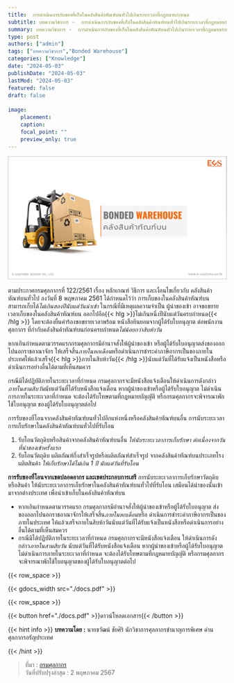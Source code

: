 ```yaml
---
title:  การดำเนินการกับของที่เก็บในคลังสินค้าทัณฑ์บนทั่วไปเกินระยะเวลาที่กฎหมายกำหนด
subtitle: บทความวิชาการ -  การดำเนินการกับของที่เก็บในคลังสินค้าทัณฑ์บนทั่วไปเกินระยะเวลาที่กฎหมายกำหนด
summary: บทความวิชาการ -  การดำเนินการกับของที่เก็บในคลังสินค้าทัณฑ์บนทั่วไปเกินระยะเวลาที่กฎหมายกำหนด
type: post
authors: ["admin"]
tags: ["บทความวิชาการ","Bonded Warehouse"]
categories: ["Knowledge"]
date: "2024-05-03"
publishDate: "2024-05-03"
lastMod: "2024-05-03"
featured: false
draft: false

image:
    placement:
    caption: 
    focal_point: ""
    preview_only: true
---
```


![](featured.png)

ตามประกาศกรมศุลกากรที่ 122/2561 เรื่อง หลักเกณฑ์ วิธีการ และเงื่อนไขเกี่ยวกับ คลังสินค้าทัณฑ์บนทั่วไป ลงวันที่ 8 พฤษภาคม 2561 ได้กำหนดไว้ว่า การเก็บของในคลังสินค้าทัณฑ์บน สามารถเก็บได้*ไม่เกินสองปีนับแต่วันนำเข้า* ในกรณีที่มีเหตุผลความจำเป็น ผู้นำของเข้า อาจขอขยายเวลาเก็บของในคลังสินค้าทัณฑ์บน ออกไปอีก{{< hlg >}}ไม่เกินหนึ่งปีนับแต่วันครบกำหนด{{< /hlg >}} โดยจะต้องยื่นคำร้องขอขยายเวลาพร้อม หนังสือยินยอมจากผู้ได้รับใบอนุญาต ต่อพนักงานศุลกากร ที่กำกับคลังสินค้าทัณฑ์บนก่อนครบกำหนด*ไม่น้อยกว่าสิบห้าวัน*

หากเกินกำหนดตามวรรคแรกกรมศุลกากรมีอำนาจสั่งให้ผู้นำของเข้า หรือผู้ได้รับใบอนุญาตส่งของออกไปนอกราชอาณาจักร ให้เสร็จสิ้น*ภายในหกเดือน*หรือดำเนินการชำระค่าภาษีอากรเป็นของภายในประเทศให้แล้วเสร็จ{{< hlg >}}ภายในสิบห้าวัน{{< /hlg >}}นับแต่วันที่ได้รับแจ้งเป็นหนังสือหรือดำเนินการอย่างอื่นได้ตามที่เห็นสมควร

กรณีมิได้ปฏิบัติภายในระยะเวลาที่กำหนด กรมศุลกากรจะมีหนังสือแจ้งเตือนให้ดำเนินการดังกล่าว *ภายในสามสิบวัน*นับแต่วันที่ได้รับหนังสือแจ้งเตือน หากผู้นำของเข้าหรือผู้ได้รับใบอนุญาต ไม่ดำเนินการภายในระยะเวลาที่กำหนด จะต้องได้รับโทษตามที่กฎหมายบัญญัติ หรือกรมศุลกากรจะพิจารณาพักใช้ใบอนุญาต ของผู้ได้รับใบอนุญาตต่อไป

การรับของที่โอนจากคลังสินค้าทัณฑ์บนทั่วไปอีกแห่งหนึ่งหรือคลังสินค้าทัณฑ์บนอื่น การนับระยะเวลาการเก็บรักษาในคลังสินค้าทัณฑ์บนทั่วไปที่รับโอน

1. รับโอนวัตถุดิบหรือสินค้าจากคลังสินค้าทัณฑ์บนอื่น *ให้นับระยะเวลาการเก็บรักษา ต่อเนื่องจากวันที่นำของเข้าครั้งแรก*
1. รับโอนวัตถุดิบ ผลิตภัณฑ์กึ่งสำเร็จรูปหรือผลิตภัณฑ์สำเร็จรูป จากคลังสินค้าทัณฑ์บนประเภทโรงผลิตสินค้า *ให้เก็บรักษาได้ไม่เกิน 1 ปี นับแต่วันที่รับโอน*

**การรับของที่โอนจากเขตปลอดอากร และเขตประกอบการเสรี**  การนับระยะเวลาการเก็บรักษาวัตถุดิบ หรือสินค้า ให้นับระยะเวลาการเก็บรักษาในคลังสินค้าทัณฑ์บนทั่วไปที่รับโอน เสมือนได้นำของนั้นเข้ามาจากต่างประเทศ เพื่อนำเข้าเก็บในคลังสินค้าทัณฑ์บน

- หากเกินกำหนดตามวรรคแรก กรมศุลกากรมีอำนาจสั่งให้ผู้นำของเข้าหรือผู้ได้รับใบอนุญาต ส่งของออกไปนอกราชอาณาจักรให้เสร็จสิ้น*ภายในหกเดือน*หรือ ดำเนินการชำระค่าภาษีอากรเป็นของภายในประเทศ ให้แล้วเสร็จภายในสิบห้าวันนับแต่วันที่ได้รับแจ้งเป็นหนังสือหรือดำเนินการอย่างอื่นได้ตามที่เห็นสมควร
      
- กรณีมิได้ปฏิบัติภายในระยะเวลาที่กำหนด กรมศุลกากรจะมีหนังสือแจ้งเตือน ให้ดำเนินการดังกล่าว*ภายในสามสิบวัน* นับแต่วันที่ได้รับหนังสือแจ้งเตือน หากผู้นำของเข้าหรือผู้ได้รับใบอนุญาตไม่ดำเนินการภายในระยะเวลาที่กำหนด จะต้องได้รับโทษตามที่กฎหมายบัญญัติ หรือกรมศุลกากรจะพิจารณาพักใช้ใบอนุญาตของผู้ได้รับใบอนุญาตต่อไป


{{< row_space >}}

{{< gdocs_width src="./docs.pdf" >}}

{{< row_space >}}




{{< button href="./docs.pdf" >}}ดาวน์โหลดเอกสาร{{< /button >}}

{{< hint info >}}
**บทความโดย :** นายชวัฒน์ ชัยศิริ นักวิชาการศุลกากรชํานาญการพิเศษ ด่านศุลกากรอรัญประเทศ 

{{< /hint >}}

> ที่มา : [กรมศุลกากร](https://www.customs.go.th/cont_strc_simple_with_date.php?current_id=14232a32404f505f4c464b48464b4d)  
> วันที่ปรับปรุงล่าสุด : 2 พฤษภาคม 2567
